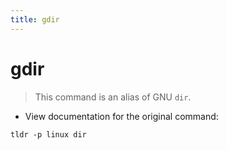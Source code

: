 ```yaml
---
title: gdir
---
```

# gdir

> This command is an alias of GNU `dir`.

- View documentation for the original command:

`tldr -p linux dir`

